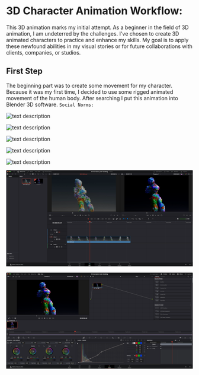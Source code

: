 # 3D Character Animation Workflow:
This 3D animation marks my initial attempt. As a beginner in the field of 3D animation, I am undeterred by the challenges. I've chosen to create 3D animated characters to practice and enhance my skills. My goal is to apply these newfound abilities in my visual stories or for future collaborations with clients, companies, or studios.

## First Step

The beginning part was to create some movement for my character. Because it was my first time, I decided to use some rigged animated movement of the human body. After searching I put this animation into Blender 3D software. `Social Norms:`

![text description](Images/STEP_1.png)

![text description](Images/STEP_1_lights.png)

![text description](Images/STEP_2.png)

![text description](Images/STEP_4.png)

![text description](Images/STEP_5.png)

![text description](Images/STEP_6.png)

![text description](Images/STEP_7.png)



